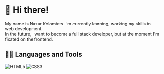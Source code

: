 # 👋 Hi there!

My name is Nazar Kolomiets. I’m currently learning, working my skills in web development. <br>
In the future, I want to become a full stack developer, but at the moment I'm fixated on the frontend.

## :man_technologist: Languages and Tools
![HTML5](https://img.shields.io/badge/-HTML5-161616?style=for-the-badge&logo=html5)
![CSS3](https://img.shields.io/badge/-CSS3-161616?style=for-the-badge&logo=css3&logoColor=007fff)

